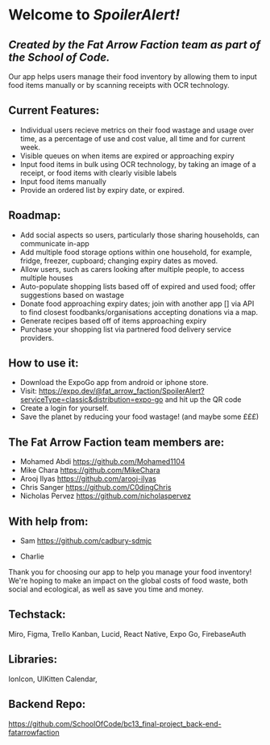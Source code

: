 # Welcome to _SpoilerAlert!_

## _Created by the Fat Arrow Faction team as part of the School of Code._

Our app helps users manage their food inventory by allowing them to input food items manually or by scanning receipts with OCR technology.

## Current Features:

- Individual users recieve metrics on their food wastage and usage over time, as a percentage of use and cost value, all time and for current week.
- Visible queues on when items are expired or approaching expiry
- Input food items in bulk using OCR technology, by taking an image of a receipt, or food items with clearly visible labels
- Input food items manually
- Provide an ordered list by expiry date, or expired.

## Roadmap:

- Add social aspects so users, particularly those sharing households, can communicate in-app
- Add multiple food storage options within one household, for example, fridge, freezer, cupboard; changing expiry dates as moved.
- Allow users, such as carers looking after multiple people, to access multiple houses
- Auto-populate shopping lists based off of expired and used food; offer suggestions based on wastage
- Donate food approaching expiry dates; join with another app [] via API to find closest foodbanks/organisations accepting donations via a map.
- Generate recipes based off of items approaching expiry
- Purchase your shopping list via partnered food delivery service providers.

## How to use it:

- Download the ExpoGo app from android or iphone store.
- Visit: https://expo.dev/@fat_arrow_faction/SpoilerAlert?serviceType=classic&distribution=expo-go and hit up the QR code
- Create a login for yourself.
- Save the planet by reducing your food wastage! (and maybe some £££)

## The Fat Arrow Faction team members are:

- Mohamed Abdi https://github.com/Mohamed1104
- Mike Chara https://github.com/MikeChara
- Arooj Ilyas https://github.com/arooj-ilyas
- Chris Sanger https://github.com/C0dingChris
- Nicholas Pervez https://github.com/nicholaspervez

## With help from:

- Sam https://github.com/cadbury-sdmjc

* Charlie

Thank you for choosing our app to help you manage your food inventory! We're hoping to make an impact on the global costs of food waste, both social and ecological, as well as save you time and money.

## Techstack:

Miro, Figma, Trello Kanban, Lucid, React Native, Expo Go, FirebaseAuth

## Libraries:

IonIcon, UIKitten Calendar,

## Backend Repo:

https://github.com/SchoolOfCode/bc13_final-project_back-end-fatarrowfaction
